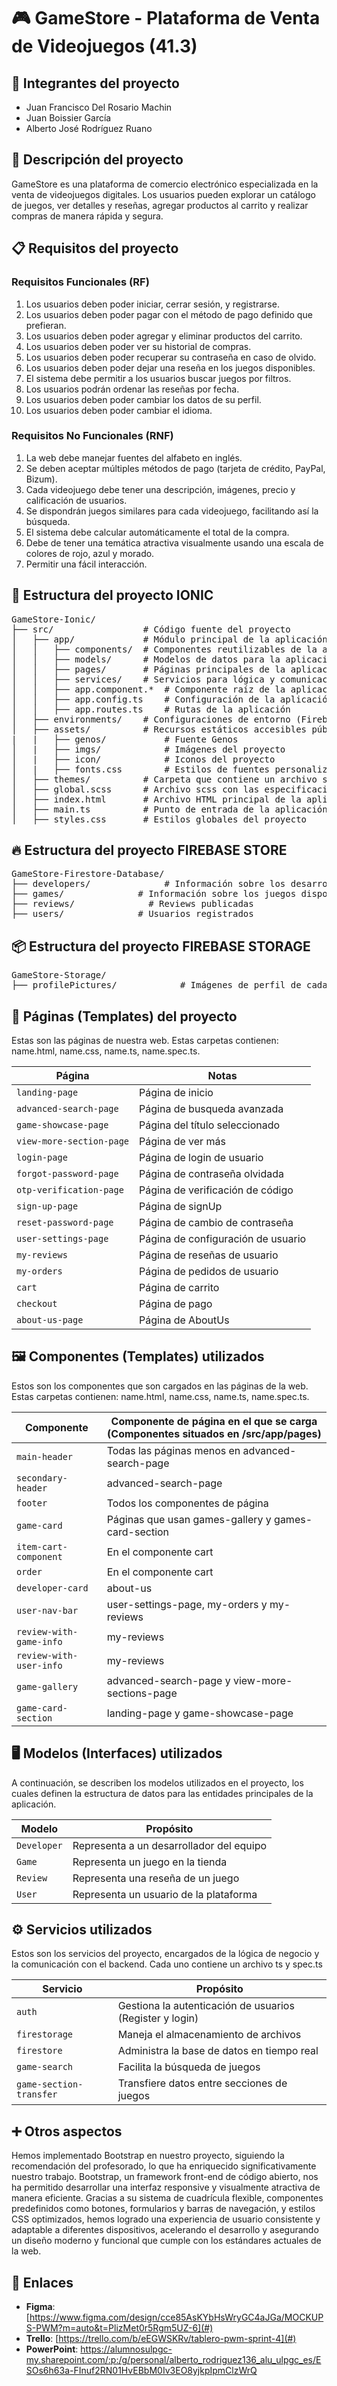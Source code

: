 # 🎮 GameStore - Plataforma de Venta de Videojuegos (41.3)


## 📌 Integrantes del proyecto

- Juan Francisco Del Rosario Machin
- Juan Boissier García
- Alberto José Rodríguez Ruano


## 📝 Descripción del proyecto

GameStore es una plataforma de comercio electrónico especializada en la venta de videojuegos digitales. Los usuarios pueden explorar un catálogo de juegos, ver detalles y reseñas, agregar productos al carrito y realizar compras de manera rápida y segura.


## 📋 Requisitos del proyecto

### Requisitos Funcionales (RF)

1. Los usuarios deben poder iniciar, cerrar sesión, y registrarse.
2. Los usuarios deben poder pagar con el método de pago definido que prefieran.
3. Los usuarios deben poder agregar y eliminar productos del carrito.
4. Los usuarios deben poder ver su historial de compras.
5. Los usuarios deben poder recuperar su contraseña en caso de olvido.
6. Los usuarios deben poder dejar una reseña en los juegos disponibles.
7. El sistema debe permitir a los usuarios buscar juegos por filtros.
8. Los usuarios podrán ordenar las reseñas por fecha.
9. Los usuarios deben poder cambiar los datos de su perfil.
10. Los usuarios deben poder cambiar el idioma.

### Requisitos No Funcionales (RNF)

1. La web debe manejar fuentes del alfabeto en inglés.
2. Se deben aceptar múltiples métodos de pago (tarjeta de crédito, PayPal, Bizum).
3. Cada videojuego debe tener una descripción, imágenes, precio y calificación de usuarios.
4. Se dispondrán juegos similares para cada videojuego, facilitando así la búsqueda.
5. El sistema debe calcular automáticamente el total de la compra.
6. Debe de tener una temática atractiva visualmente usando una escala de colores de rojo, azul y morado.
7. Permitir una fácil interacción.


## 📂 Estructura del proyecto IONIC

<pre>
GameStore-Ionic/
├── src/                 # Código fuente del proyecto
│   ├── app/             # Módulo principal de la aplicación Angular
│   │   ├── components/  # Componentes reutilizables de la aplicación
│   │   ├── models/      # Modelos de datos para la aplicación 
│   │   ├── pages/       # Páginas principales de la aplicación
│   │   ├── services/    # Servicios para lógica y comunicación 
│   │   ├── app.component.*  # Componente raíz de la aplicación (HTML, CSS, TS)
│   │   ├── app.config.ts    # Configuración de la aplicación
│   │   ├── app.routes.ts    # Rutas de la aplicación
│   ├── environments/    # Configuraciones de entorno (Firebase)
│   ├── assets/          # Recursos estáticos accesibles públicamente
|   |   ├── genos/           # Fuente Genos
│   |   ├── imgs/            # Imágenes del proyecto
│   |   ├── icon/            # Iconos del proyecto  
│   |   ├── fonts.css        # Estilos de fuentes personalizadas
│   ├── themes/          # Carpeta que contiene un archivo sccs donde se definen las variables 
│   ├── global.scss      # Archivo scss con las especificaciones defaults para toda la página
│   ├── index.html       # Archivo HTML principal de la aplicación
│   ├── main.ts          # Punto de entrada de la aplicación Angular
│   ├── styles.css       # Estilos globales del proyecto
</pre>


## 🔥 Estructura del proyecto FIREBASE STORE

<pre>
GameStore-Firestore-Database/
├── developers/              # Información sobre los desarrolladores del proyecto
├── games/              # Información sobre los juegos disponiblles en el catálogo
├── reviews/              # Reviews publicadas
├── users/              # Usuarios registrados
</pre>


## 📦 Estructura del proyecto FIREBASE STORAGE

<pre>
GameStore-Storage/
├── profilePictures/            # Imágenes de perfil de cada usuario
</pre>

## 📄 Páginas (Templates) del proyecto

Estas son las páginas de nuestra web. Estas carpetas contienen: name.html, name.css, name.ts, name.spec.ts.  

|  Página         | Notas                              |
| ---------------  | ---------------------------------- |
| `landing-page`  | Página de inicio                   |
| `advanced-search-page`    | Página de busqueda avanzada                  |
| `game-showcase-page`    | Página del título seleccionado                   |
| `view-more-section-page` | Página de ver más                   |
| `login-page`    | Página de login de usuario                   |
| `forgot-password-page` | Página de contraseña olvidada                   |
| `otp-verification-page`    | Página de verificación de código                   |
| `sign-up-page`    | Página de signUp                   |
| `reset-password-page` | Página de cambio de contraseña                   |
| `user-settings-page`  | Página de configuración de usuario                   |
| `my-reviews` | Página de reseñas de usuario                   |
| `my-orders`  | Página de pedidos de usuario                   |
| `cart` | Página de carrito                   |
| `checkout`  | Página de pago                   |
| `about-us-page`  | Página de AboutUs                   |

## 🖼️ Componentes (Templates) utilizados

Estos son los componentes que son cargados en las páginas de la web. Estas carpetas contienen: name.html, name.css, name.ts, name.spec.ts.  

| Componente     | Componente de página en el que se carga (Componentes situados en /src/app/pages)      |
| -------------------- | ------------------------------- |
| `main-header`        | Todas las páginas menos en advanced-search-page               |
| `secondary-header`        | advanced-search-page               |
| `footer`        | Todos los componentes de página               |
| `game-card`        | Páginas que usan games-gallery y games-card-section|
| `item-cart-component`        | En el componente cart               |
| `order`        | En el componente cart               |
| `developer-card`        | about-us               |
| `user-nav-bar`        | user-settings-page, my-orders y my-reviews               |
| `review-with-game-info`        | my-reviews               |
| `review-with-user-info`        | my-reviews               |
| `game-gallery`        | advanced-search-page y view-more-sections-page               |
| `game-card-section`        | landing-page y game-showcase-page               |


## 🖥️ Modelos (Interfaces) utilizados

A continuación, se describen los modelos utilizados en el proyecto, los cuales definen la estructura de datos para las entidades principales de la aplicación.  

| Modelo     | Propósito      |
| -------------------- | ------------------------------- |
| `Developer`        |  Representa a un desarrollador del equipo   |
| `Game`        |  Representa un juego en la tienda |
| `Review`        | Representa una reseña de un juego  |
| `User`        | Representa un usuario de la plataforma |

## ⚙️ Servicios utilizados

Estos son los servicios del proyecto, encargados de la lógica de negocio y la comunicación con el backend. Cada uno contiene un archivo ts y spec.ts

| Servicio     | Propósito      |
| -------------------- | ------------------------------- |
| `auth`        |  Gestiona la autenticación de usuarios (Register y login)   |
| `firestorage`        |  Maneja el almacenamiento de archivos |
| `firestore`        | Administra la base de datos en tiempo real  |
| `game-search`        | Facilita la búsqueda de juegos |
| `game-section-transfer`        | Transfiere datos entre secciones de juegos |


## ➕ Otros aspectos

Hemos implementado Bootstrap en nuestro proyecto, siguiendo la recomendación del profesorado, lo que ha enriquecido significativamente nuestro trabajo. Bootstrap, un framework front-end de código abierto, nos ha permitido desarrollar una interfaz responsive y visualmente atractiva de manera eficiente. Gracias a su sistema de cuadrícula flexible, componentes predefinidos como botones, formularios y barras de navegación, y estilos CSS optimizados, hemos logrado una experiencia de usuario consistente y adaptable a diferentes dispositivos, acelerando el desarrollo y asegurando un diseño moderno y funcional que cumple con los estándares actuales de la web.

## 🔗 Enlaces

- **Figma**: [https://www.figma.com/design/cce85AsKYbHsWryGC4aJGa/MOCKUPS-PWM?m=auto&t=PlizMet0r5Rgm5UZ-6](#)
- **Trello**: [https://trello.com/b/eEGWSKRv/tablero-pwm-sprint-4](#)
- **PowerPoint**: [https://alumnosulpgc-my.sharepoint.com/:p:/g/personal/alberto_rodriguez136_alu_ulpgc_es/ESOs6h63a-FInuf2RN01HvEBbM0Iv3EO8yjkpIpmClzWrQ ](#)
